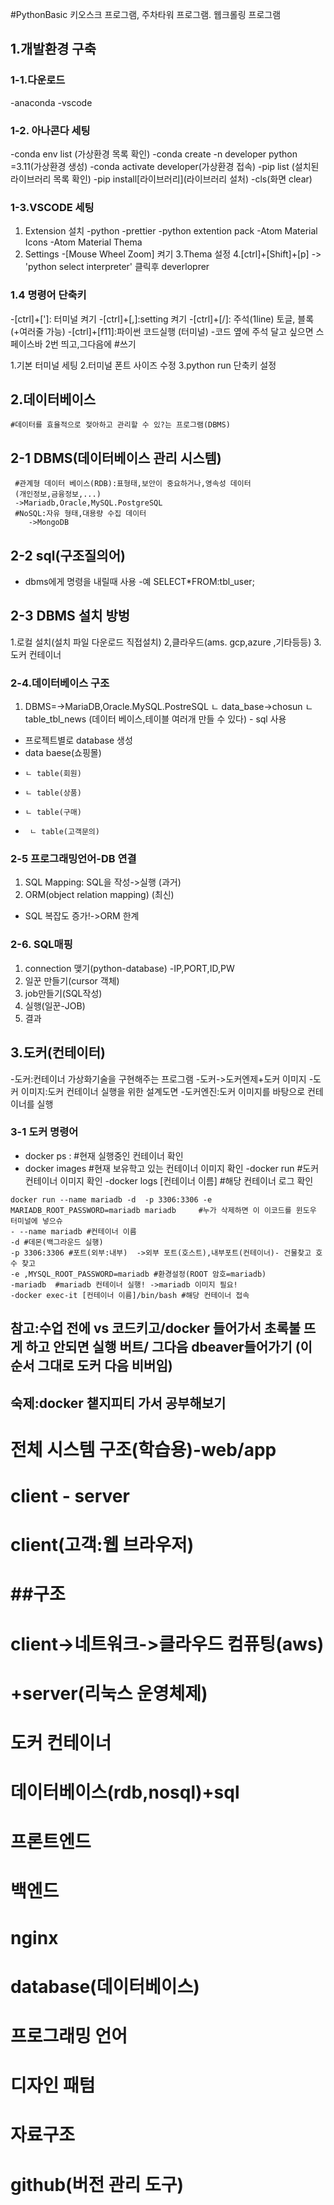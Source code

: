 #PythonBasic
키오스크 프로그램, 주차타워 프로그램. 웹크롤링 프로그램

## 1.개발환경 구축

### 1-1.다운로드
-anaconda
-vscode

### 1-2. 아나콘다 세팅
-conda env list (가상환경 목록 확인)
-conda create -n developer python =3.11(가상환경 생성)
-conda activate developer(가상환경 접속)
-pip list (설치된 라이브러리 목록 확인)
-pip install[라이브러리](라이브러리 설처)
-cls(화면 clear)

### 1-3.VSCODE 세팅
1. Extension 설치
-python
-prettier
-python extention pack
-Atom Material  Icons
-Atom Material Thema
2. Settings 
-[Mouse Wheel Zoom] 켜기
3.Thema 설정
4.[ctrl]+[Shift]+[p] -> 'python select interpreter' 클릭후 deverloprer

### 1.4 명령어 단축키
-[ctrl]+[']: 터미널 켜기
-[ctrl]+[,]:setting 켜기
-[ctrl]+[/]: 주석(1line) 토글, 블록(+여러줄 가능)
-[ctrl]+[f11]:파이썬 코드실행 (터미널)
-코드 옆에 주석 달고 싶으면 스페이스바 2번 띄고,그다음에 #쓰기

1.기본 터미널 세팅 
2.터미널 폰트 사이즈 수정
3.python run 단축키 설정 


## 2.데이터베이스
    #데이터를 효율적으로 젖아하고 관리할 수 있?는 프로그램(DBMS)
## 2-1 DBMS(데이터베이스 관리 시스템)
     #관계형 데이터 베이스(RDB):표형태,보안이 중요하거나,영속성 데이터
     (개인정보,금융정보,...)
     ->Mariadb,Oracle,MySQL.PostgreSQL
     #NoSQL:자유 형태,대용량 수집 데이터
        ->MongoDB


## 2-2 sql(구조질의어)
- dbms에게 명령을 내릴때 사용
-예 SELECT*FROM:tbl_user;

## 2-3 DBMS 설치 방벙
1.로컬 설치(설치 파일 다운로드 직접설치)
2,클라우드(ams. gcp,azure ,기타등등)
3.도커 컨테이너


### 2-4.데이터베이스 구조
1. DBMS=->MariaDB,Oracle.MySQL.PostreSQL
    ㄴ data_base->chosun
        ㄴ table_tbl_news  (데이터 베이스,테이블 여러개 만들 수 있다) - sql 사용

 - 프로젝트별로 database 생성
 -   data baese(쇼핑몰)
 -     ㄴ table(회원)
 -     ㄴ table(상품)
 -     ㄴ table(구매)
-      ㄴ table(고객문의)

### 2-5 프로그래밍언어-DB 연결
 1. SQL Mapping: SQL을 작성->실행 (과거)
 2. ORM(object relation mapping) (최신)
 - SQL 복잡도 증가!->ORM 한계 

### 2-6. SQL매핑
1. connection 맺기(python-database)
   -IP,PORT,ID,PW
2.  일꾼 만들기(cursor 객체)
3.  job만들기(SQL작성)
4. 실행(일꾼-JOB)
5. 결과












## 3.도커(컨테이터)
-도커:컨테이너 가상화기술을 구현해주는 프로그램
-도커->도커엔제+도커 이미지
-도커 이미지:도커 컨테이너 실행을 위한 설계도면
-도커엔진:도커 이미지를 바탕으로 컨테이너를 실행

### 3-1 도커 명령어 
- docker ps : #현재 실행중인 컨테이너 확인
- docker images #현재 보유학고 있는 컨테이너 이미지 확인
-docker run #도커 컨테이너 이미지 확인
-docker logs [컨테이너 이름] #해당 컨테이너 로그 확인

 ```
 docker run --name mariadb -d  -p 3306:3306 -e MARIADB_ROOT_PASSWORD=mariadb mariadb     #누가 삭제하면 이 이코드를 윈도우 터미널에 넣으슈
- --name mariadb #컨테이너 이름
-d #데몬(백그라운드 실행)
-p 3306:3306 #포트(외부:내부)  ->외부 포트(호스트),내부포트(컨테이너)- 건물찾고 호수 찾고
-e ,MYSQL_ROOT_PASSWORD=mariadb #환경설정(ROOT 암호=mariadb)
-mariadb  #mariadb 컨테이너 실행! ->mariadb 이미지 필요!
-docker exec-it [컨테이너 이름]/bin/bash #해당 컨테이너 접속

```
## 참고:수업 전에 vs 코드키고/docker 들어가서 초록불 뜨게 하고 안되면 실행 버트/ 그다음 dbeaver들어가기 (이 순서 그대로 도커 다음 비버임)
## 숙제:docker 챝지피티 가서 공부해보기








# 전체 시스템 구조(학습용)-web/app
# client - server
# client(고객:웹 브라우저)

# ##구조
# client->네트워크->클라우드 컴퓨팅(aws)
#                 +server(리눅스 운영체제)
#                           도커 컨테이너
#                                데이터베이스(rdb,nosql)+sql
#                                프론트엔드
#                                백엔드 
#                                nginx
#                                database(데이터베이스)
# 프로그래밍 언어
# 디자인 패텀
# 자료구조

# github(버전 관리 도구)
